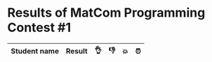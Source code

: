 # Results of MatCom Programming Contest #1

| Student name | Result | 👌 | 👎 | 💥 | ⏰ |
| ------------ | ------ | -- | -- | --- | -- |
